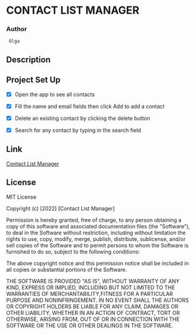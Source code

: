 # **CONTACT LIST MANAGER**
### **Author**
     Olga 
##   **Description** 


 ## **Project Set Up**

 - [x] Open the app to see all contacts
 - [x] Fill the name and email fields then click Add to add a contact
 - [x] Delete an existing contact by clicking the delete button
 - [x] Search for any contact by typing in the search field


## **Link**
[Contact List Manager](https://gilded-torte-32266a.netlify.app)

 ## **License**
 MIT License

Copyright (c) [2022] [Contact List Manager]

Permission is hereby granted, free of charge, to any person obtaining a copy of this software and associated documentation files (the "Software"), to deal in the Software without restriction, including without limitation the rights to use, copy, modify, merge, publish, distribute, sublicense, and/or sell copies of the Software and to permit persons to whom the Software is furnished to do so, subject to the following conditions:

The above copyright notice and this permission notice shall be included in all copies or substantial portions of the Software.

THE SOFTWARE IS PROVIDED "AS IS", WITHOUT WARRANTY OF ANY KIND, EXPRESS OR IMPLIED, INCLUDING BUT NOT LIMITED TO THE WARRANTIES OF MERCHANTABILITY,FITNESS FOR A PARTICULAR PURPOSE AND NONINFRINGEMENT. IN NO EVENT SHALL THE AUTHORS OR COPYRIGHT HOLDERS BE LIABLE FOR ANY CLAIM, DAMAGES OR OTHER LIABILITY, WHETHER IN AN ACTION OF CONTRACT, TORT OR OTHERWISE, ARISING FROM, OUT OF OR IN CONNECTION WITH THE SOFTWARE OR THE USE OR OTHER DEALINGS IN THE SOFTWARE.